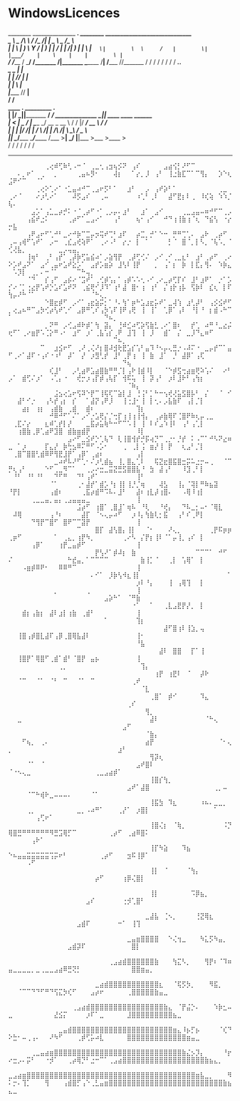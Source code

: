 # WindowsLicences

________  _______________   _______________.____    ________ _____________________________   
\______ \ \_   _____/\   \ /   /\_   _____/|    |   \_____  \\______   \_   _____/\______ \  
 |    |  \ |    __)_  \   Y   /  |    __)_ |    |    /   |   \|     ___/|    __)_  |    |  \ 
 |    `   \|        \  \     /   |        \|    |___/    |    \    |    |        \ |    `   \
/_______  /_______  /   \___/   /_______  /|_______ \_______  /____|   /_______  //_______  /
        \/        \/                    \/         \/       \/                 \/         \/ 
                           _______________.___.                                              
                           \______   \__  |   |                                              
                            |    |  _//   |   |                                              
                            |    |   \\____   |                                              
                            |______  // ______|                                              
                                   \/ \/                                                     
 ____  __.__              _________                  .__                                     
|    |/ _|__|_________ __/   _____/ ______________  _|__| ____  ____   ______                
|      < |  \___   /  |  \_____  \_/ __ \_  __ \  \/ /  |/ ___\/ __ \ /  ___/                
|    |  \|  |/    /|  |  /        \  ___/|  | \/\   /|  \  \__\  ___/ \___ \                 
|____|__ \__/_____ \____/_______  /\___  >__|    \_/ |__|\___  >___  >____  >                
        \/        \/            \/     \/                    \/    \/     \/                 

-------------------------------------------------------------------------------------------------------------------------------------------------------------------------------------------------------------------------------

⠀⠀⠀⠀⠀⠀⠀⠀⢀⢔⠾⢋⠷⢃⠠⠒⠈⠀⢀⣀⢂⢠⣲⢦⡪⠝⠀⢠⠎⠀⠀⠀⠀⠀⣠⣴⢪⡃⠜⠋⠉⠀⠀⠀⠀⠀⠀⠀⠀⠀⠀⠄⡀⠖⠁⠀⢀⠀⠀⡀⠀⠀⠀⠀⢀⣤⠦⡻⠂⠀⠀⠀⢼⡆⠀⠀⠁⡔⡀⡸⠀⢠⠃⠀⢸⣐⣷⣏⠉⠁⠉⢻⡄⠀⠀⡱⠑⢆⣨⠟⠊⠉⠀⠀⠈⠁⠀⠀⠀⠀⠀⠀⠀⠀⠀⠀⠀⠀⠀⠀⠀⠀⠀⠀⠀⠀⠀⠀
⠀⠀⠀⠀⠀⠀⢀⢔⠕⢁⠔⠁⠐⣁⣤⠴⠚⠉⢀⣠⠖⡫⠃⠁⠀⠀⣰⠃⠀⠀⡠⠀⢠⠞⡵⠃⠁⠀⠀⠀⠀⠀⠀⠀⠀⠀⢀⣀⠀⢀⠔⠈⠀⠀⠀⠔⡰⢃⠔⠁⠀⠀⠀⠼⡫⣠⠎⠀⠀⢀⠤⠀⠀⠀⠀⠀⠀⠰⢁⠃⢀⠇⠀⠀⣼⠋⣟⡆⠇⢀⠀⠸⢎⢵⠀⠱⠱⡈⢧⠄⠀⠀⠀⠀⠀⠀⠀⠀⠀⠀⠀⠀⠀⠀⠀⠀⠀⠀⠀⠀⠀⠀⠀⠀⠀⠀⠀⠀
⠀⠀⠀⠀⠀⣠⡡⠁⢠⣁⣀⡴⡚⠅⠐⠈⢀⡴⠋⠐⠁⢀⡠⡤⠄⣰⠃⠀⠀⣰⠁⠀⣠⠊⠀⠀⠀⠀⢀⣀⣠⣤⠤⠶⠚⠋⠉⢀⡠⠀⠀⠀⠀⢠⣮⠞⣐⠅⠀⠀⠀⠀⢀⡴⠋⠁⣀⣠⠔⠁⠀⠀⢠⠃⠀⠀⠀⢦⠂⢠⠊⠀⠀⠚⠙⢰⢸⣷⢰⠈⢆⠀⠙⣮⢣⠀⠐⡔⡒⣧⠀⠀⠀⠀⠀⠀⠀⠀⠀⠀⠀⠀⠀⠀⠀⠀⠀⠀⠀⠀⠀⠀⠀⠀⠀⠀⠀⠀
⠀⠀⠀⠀⢠⠟⣠⠖⠋⢁⠚⠃⣀⠔⠚⡷⠉⣉⡤⡲⢭⠞⢉⠃⣰⠏⠀⠀⡴⣉⡀⡚⠁⠑⠒⠀⡛⠛⢉⢁⠄⠀⣠⠗⠀⢀⡴⠋⠀⢀⠤⢠⢾⠋⢡⠞⠁⠀⡠⠒⠀⢀⣎⣠⢞⢵⠟⠁⠀⢀⠔⠠⠃⠀⡔⡐⠀⡇⠀⠁⠀⠀⠀⠀⡃⠈⠀⣿⠈⡀⡇⠣⡀⠈⢧⠡⡀⠈⢊⢜⣧⡀⠀⠀⠀⠀⠀⠀⠀⣀⡠⢤⣤⡀⠀⠀⠀⠀⠀⠀⠀⠀⠀⠀⠀⠀⠀⠀
⠀⠀⠀⠀⢸⢶⠃⠀⢀⠃⢠⡞⠁⢀⡼⡷⢋⣥⣮⠴⠁⡠⣵⢻⡟⠀⢀⡼⢋⢊⠌⠀⡠⠊⢀⠊⢀⣀⣆⠃⠀⣰⠃⢀⡴⠋⠀⢀⠔⠕⡡⠞⣠⠝⠁⠀⣠⠊⢀⣤⠖⣡⠞⣕⡡⠁⠀⣠⡞⡡⣶⡵⠀⣸⢣⠇⢸⡟⠀⠀⠀⡀⠀⢠⠁⡆⠀⡷⠀⡇⣏⡄⢻⠄⠀⠱⡷⣄⠀⠡⡹⡇⠀⢀⡀⠄⠒⠈⠁⠀⠀⠀⠀⠉⠓⢤⡀⠀⠀⠀⠀⠀⠀⠀⠀⠀⠀⠀
⠀⠀⠀⠀⠈⠙⠀⠀⡎⢠⠋⠀⣠⡮⠔⠈⣩⠞⠁⢀⢊⡾⢡⡄⠁⢠⡾⠡⠡⢂⠠⠊⢀⠔⣀⡴⢋⡏⠎⠀⣸⠃⣰⠟⠁⠀⡐⠁⡡⡊⠔⠈⡁⢐⣔⡟⢡⠞⡑⣡⠎⣡⠞⠝⠀⢀⣮⢟⠊⡸⠹⠁⢰⠃⣼⠀⣿⠂⢰⠀⢰⠃⠀⡌⢰⡗⢰⡧⠀⢫⡷⠇⠀⣎⢆⠀⡇⠏⢳⡤⠜⠓⠈⠁⠀⠀⠀⠀⠀⠀⠀⠀⠀⠀⠀⠀⠈⠓⢄⡀⠀⠀⠀⠀⠀⠀⠀⠀
⠀⠀⠀⠀⠀⠀⠀⠀⠑⣿⣖⡾⠋⠀⡠⠊⠁⢠⣖⣵⡭⡂⠁⠘⠄⢳⠁⡶⠓⣡⣰⣖⡥⠞⠁⣀⢼⢱⠀⣰⢃⡼⠃⠀⢠⡪⣪⠞⠋⡀⢔⣠⠦⠛⠉⣠⡳⢊⡴⢣⠞⢁⠊⠀⣠⡿⠛⢁⠎⢠⡳⢡⠏⢸⠟⢠⢟⠀⢸⠀⢸⠁⠀⢁⡿⠁⢠⠇⠀⠘⡇⠘⠀⡆⣾⠠⠓⠉⠁⠀⠀⠀⠀⠀⠀⠀⠀⠀⠀⠀⠀⠀⠀⠀⠀⠀⠀⠀⠀⠙⠦⡀⠀⠀⠀⠀⠀⠀
⠀⠀⠀⠀⠀⠀⠀⠀⡀⠝⠛⠀⡠⢊⣠⠾⠗⡾⠁⢳⠀⣽⡄⠀⢘⠾⣊⠴⢋⡵⢫⣷⣃⢀⠔⠁⣿⠆⠀⠀⡞⢁⠀⠴⠛⠘⣀⣔⡬⢖⠋⠁⢀⠔⣶⡟⠡⢈⡕⠛⠠⠂⠀⣰⠋⠀⡰⠁⢀⣧⢡⡎⢀⠟⠀⣸⢹⠀⢸⠀⡸⠀⠀⣾⠁⠀⡌⠀⣀⡸⠙⣄⠶⠋⠀⠀⠀⠀⠀⠀⠀⠀⠀⠀⠀⠀⠀⠀⠀⠀⠀⠀⠀⠀⠀⠀⠀⠀⠀⠀⠀⠉⠦⡀⠀⠀⠀⠀
⠀⠀⠀⠀⠀⠀⠀⠉⠀⠀⣰⣪⠖⠋⠀⢀⠜⢀⢌⠜⡆⣿⠼⣺⢗⣟⣡⡎⢡⠃⣤⠹⠘⠢⡤⢄⣛⡐⠠⠼⠍⠐⠀⣀⡤⡞⠉⠁⣤⠋⢀⠔⠁⣼⠏⠐⢠⠎⠐⠰⠃⠀⡼⠁⠀⡜⠀⡰⣻⢃⡞⠀⣸⠃⢀⡟⢰⠀⢸⠀⣷⠀⣸⠁⠀⡘⠀⣼⡿⠁⢠⢏⠀⠀⠀⠀⠀⠀⠀⠀⠀⠀⠀⠀⠀⠀⠀⠀⠀⠀⠀⠀⠀⠀⠀⠀⠀⠀⠀⠀⠀⠀⠀⠙⢦⠀⠀⠀
⠀⠀⠀⠀⠀⠀⠀⠀⠀⢎⣸⠃⠀⠀⡠⢃⣴⠟⣡⣴⣿⣷⠛⠛⡈⡇⢠⠗⢸⣾⠸⡇⠀⠀⠈⠑⡾⣫⢒⣴⣶⢟⠵⢡⠌⠀⠀⠔⠃⡠⠁⠀⣾⢋⠌⡰⠁⠀⠠⢁⡄⠐⠀⠀⢞⡒⡰⢠⡏⡾⢠⢧⡏⠀⢺⠯⢥⠀⢸⠀⡽⢠⠃⠀⡰⠇⣸⠗⠃⢠⢳⡆⠀⠀⠀⠀⠀⠀⠀⠀⠀⠀⠀⠀⠀⠀⠀⠀⠀⠀⠀⠀⠀⠀⠀⠀⠀⠀⠀⠀⠀⠀⠀⠀⠈⠷⡄⠀
⠀⠀⠀⠀⠀⠀⠀⠀⠀⠀⣨⣢⢔⣡⠖⢫⠽⠑⡟⠉⢸⢯⢏⠉⣵⡇⣸⠀⢘⢨⠃⡁⠓⠒⢢⢞⢜⣥⣫⣿⡧⠃⠀⡌⠀⠀⠈⠀⠊⠀⠀⣼⠃⠊⡐⠀⠀⢠⠣⡞⢠⡆⠀⡎⠀⠀⠁⣼⡝⢠⠟⡸⠀⠀⢸⢐⣸⠂⢸⠀⡇⢂⠄⡠⣧⣷⠏⠀⢠⡇⡈⡇⠀⠀⠀⠀⠀⠀⠀⠀⠀⣴⡆⠀⢰⡆⠀⢠⣾⣷⠀⢀⣾⠀⠀⣾⠆⠀⠀⠀⠀⠀⠀⠀⠀⠀⢹⡆
⠀⠀⠀⠀⠀⠀⠀⠀⠀⠚⠿⠚⠋⠁⠌⠁⡠⠊⡐⣡⢟⡌⡈⢒⡏⢰⢸⢰⢸⢺⡄⠀⢀⡴⣷⢿⠏⢈⣿⠟⠷⢆⡤⢀⣀⠀⠀⠀⠀⠀⢀⣏⠌⡔⠀⠀⠀⣆⠾⢁⡞⡇⡜⠀⠀⠀⣀⣯⡴⣥⢷⠓⠒⠋⠉⠡⢸⠀⢸⠀⠇⠎⣠⠱⢸⠇⠀⢠⠃⢠⢁⡇⠀⠀⠀⠀⠀⠀⠀⠀⢰⣿⣷⢀⡿⢁⣴⠟⣹⣿⠀⣾⣷⣶⣾⡟⠀⠀⠀⠀⠀⠀⠀⠀⠀⠀⠸⡇
⠀⠀⠀⠀⠀⠀⠀⠀⠀⠀⠀⠀⠀⣠⠔⠋⣀⣪⠞⡑⢁⢧⠙⠀⢇⢸⣿⢺⡞⡚⡯⢴⡙⠉⢀⡐⠂⡘⡞⠀⠅⠠⠉⠁⠚⠣⠝⣔⠶⣀⠀⠁⡰⠀⠀⠀⠀⡏⣄⡜⠀⡷⢓⣢⠿⠍⠛⠋⠠⡡⠂⠀⠀⠀⢀⠀⢀⡇⢨⠀⣶⡜⢸⠀⡟⠀⠀⢆⣠⠃⡈⡇⠀⠀⠀⠀⠀⠀⠀⢀⣿⠉⣿⣿⢃⣾⠿⠟⢻⣟⣸⡟⠁⢠⡿⠁⢀⣴⠆⠀⠀⠀⠀⠀⠀⠀⢠⡇
⠀⠀⠀⠀⠀⠀⠀⠀⠀⠀⣀⠴⠞⠧⠜⠋⢁⠂⠌⡰⢃⣾⣦⠀⢸⡀⣿⣄⢁⠇⠀⠀⢯⣝⣖⣿⣯⣿⣒⡭⠥⣐⡒⠤⢀⠀⠀⠈⠉⡛⢆⢠⠃⠀⠀⠀⠀⠑⠋⢀⣀⠻⠉⠁⠀⠀⢀⡠⠔⣒⣀⣭⣝⣛⣫⣿⣿⣧⠘⠀⣳⠀⣼⢠⠃⠀⠀⠸⣹⢀⠃⡇⠀⠀⠀⠀⠀⠀⠀⠘⠃⠀⠘⠃⠘⠃⠀⠀⠙⠋⠛⠀⠀⠙⠃⢠⠞⠁⠀⠀⠀⠀⠀⠀⠀⠀⢸⠃
⠀⠀⠀⠀⠀⠀⠀⠀⠀⠈⠁⠀⠀⠀⠀⢀⠂⣼⡞⠁⣾⡡⠘⡆⢸⡇⢸⡘⡈⢶⠀⠀⠀⢼⣣⠀⠀⢸⡄⠈⢽⡇⠛⠷⣦⣽⠀⠀⠀⠘⡟⡇⠀⠀⠀⠀⠀⠀⢠⣾⠆⠀⠀⠀⠀⢀⣯⡴⣾⠛⠩⠧⠄⣸⠃⠀⠀⣼⠆⢰⣇⡼⢰⣿⠄⠀⠀⠠⢿⠸⢰⡇⠀⠀⠀⠀⠀⠀⠀⠀⠀⠀⠀⢀⣀⣀⣤⡀⣤⡄⢀⣠⣤⣤⣤⣀⠀⠀⠀⠀⠀⠀⠀⠀⠀⠀⢸⠀
⠀⠀⠀⠀⠀⠀⠀⠀⠀⠀⠀⠀⠀⠀⠀⣨⡴⠋⠀⢰⣿⠁⢀⣿⣸⠁⢶⠧⠀⠘⢇⠀⠀⠘⢞⡄⠀⠀⠙⠧⣀⡂⠤⠂⠈⢿⣇⠀⠀⠀⠼⢿⠀⠀⠀⠀⠀⠀⢠⠘⠆⠀⠀⠀⠀⣼⡏⠀⠈⠢⢄⡤⠴⠋⠀⠀⡰⠸⡄⢳⣷⢇⡂⣯⠀⠀⢠⠃⠎⢀⠟⡇⠀⠀⠀⠀⠀⠀⠀⠀⠀⠀⠀⠙⢻⡟⠉⣿⠋⠀⣿⠟⠉⠉⣽⡟⠀⠀⠀⠀⠀⠀⠀⠀⠀⠀⢸⠀
⠀⠀⠀⠀⠀⠀⠀⠀⠀⠀⠀⠀⠀⠀⠀⠉⠀⠀⠀⣿⡏⠀⣼⢣⣿⡄⢸⡇⠀⠀⠈⠂⠀⠀⠀⠜⢄⡀⠀⠀⠀⠀⠀⠀⢀⡟⠯⡶⡶⢀⡶⠋⠀⠀⠀⠀⠀⠀⠀⠁⠀⢀⣄⡀⢰⡟⠳⡀⠀⠀⠀⠀⠀⠀⢀⠔⠣⠀⡌⡟⡆⢸⠇⠈⠁⡤⢸⡀⢠⠎⠀⡇⠀⠀⠀⠀⠀⠀⠀⠀⠀⠀⠀⢠⡿⠁⠀⠀⠀⢰⡟⣀⣤⡾⠋⠀⠀⠀⠀⠀⠀⠀⠀⠀⠀⠀⢸⠀
⠀⠀⠀⠀⠀⠀⠀⠀⠀⠀⠀⠀⠀⠀⠀⠀⠀⠀⠀⡟⢣⠜⠁⡾⠼⡆⠀⣷⠀⠀⠀⠀⠀⠀⠀⠀⠀⠀⠀⠀⠀⠉⠉⠉⠁⠀⠚⠋⠀⠌⠀⠀⠀⠀⠀⠀⠀⠀⠀⠀⠀⠀⠓⣞⣤⡀⠁⠉⠉⠉⠉⠀⠀⠀⠀⠀⠀⠀⣷⢸⡁⠈⠀⠀⢀⡇⠀⢡⢿⠁⠀⡇⠀⠀⠀⠀⠀⠀⠀⠀⠀⠠⣶⡾⠿⠟⠂⠀⠀⠿⠿⠛⠉⠀⠀⠀⠀⠀⠀⠀⠀⠀⠀⠀⠀⠀⢸⠀
⠀⠀⠀⠀⠀⠀⠀⠀⠀⠀⠀⠀⠀⠀⠀⠀⠀⠀⠄⠊⠁⠀⡸⡷⢣⠺⣆⢸⡇⠀⠀⠀⠀⠀⠀⠀⠀⠀⠀⠀⠀⠀⠀⠀⠀⠀⠀⠀⠁⠀⠀⠀⠀⠀⠀⠀⠀⠀⠀⠀⠀⠀⠀⠀⠀⠀⠀⠀⠀⠀⠀⠀⠀⠀⠀⠀⠀⡰⠇⠘⡄⠀⠀⠀⢸⠀⢠⢿⢹⠀⠀⡇⠀⠀⠀⠀⠀⠀⠀⠀⠀⠀⠀⠀⠀⠀⠀⠀⡀⠀⠀⠀⠀⠀⠀⢀⠀⠀⠀⠀⠀⠀⠀⠀⠀⠀⢸⠀
⠀⠀⠀⠀⠀⠀⠀⠀⠀⠀⠀⠀⠀⠀⠀⠀⠀⠀⠀⠀⠀⣠⡵⠓⠁⠀⠈⠛⣷⠀⠀⠀⠀⠀⠀⠀⠀⠀⠀⠀⠀⠀⠀⠀⠀⠀⠀⠀⠀⠀⠀⠀⠀⠀⠀⠀⠀⠀⠀⠀⠀⠀⠀⠀⠀⠀⠀⠀⠀⠀⠀⠀⠀⠀⠀⠀⠐⠁⠀⠀⠁⠀⠀⢀⣇⣠⣟⡟⡜⡀⠀⡇⠀⠀⠀⠀⠀⠀⠀⠀⠀⣾⡆⢠⣷⡆⠀⣼⠇⣰⡇⢰⣷⠀⢀⣾⠃⠀⠀⠀⠀⠀⠀⠀⠀⠀⢸⠀
⠀⠀⠀⠀⠀⠀⠀⠀⠀⠀⠀⠀⠀⠀⠀⠀⠀⠀⠀⠀⠀⠁⠀⠀⠀⠀⠀⠀⢹⡆⠀⠀⠀⠀⠀⠀⠀⠀⠀⠀⠀⠀⠀⠀⠀⠀⠀⠀⠀⠀⠀⠀⠀⠀⠀⠀⠀⠀⠀⠀⠀⠀⠀⠀⠀⠀⠀⠀⠀⠀⠀⠀⠀⠀⠀⠀⠀⠀⠀⠀⠀⠀⠀⣼⠋⣿⢰⠇⢸⣱⡀⢤⠀⠀⠀⠀⠀⠀⠀⠀⢸⣿⢠⡾⣿⣇⣼⠏⢠⡿⢀⣿⢿⣧⣼⠇⠀⠀⠀⠀⠀⠀⠀⠀⠀⠀⢸⠂
⠀⠀⠀⠀⠀⠀⠀⠀⠀⠀⠀⠀⠀⠀⠀⠀⠀⠀⠀⠀⠀⠀⠀⠀⠀⠀⠀⠀⠘⣧⠀⠀⠀⠀⠀⠀⠀⠀⠀⠀⠀⠀⠀⠀⠀⠀⠀⠀⠀⠀⠀⠀⠀⠀⠀⠀⠀⠀⠀⠀⠀⠀⠀⠀⠀⠀⠀⠀⠀⠀⠀⠀⠀⠀⠀⠀⠀⠀⠀⠀⠀⠀⣼⠇⠀⣿⣿⠀⠀⡏⠁⢸⠀⠀⠀⠀⠀⠀⠀⠀⢸⣿⡟⠁⢿⣿⠋⢀⣾⠁⣾⠃⠈⣿⡟⠀⣤⡦⠀⠀⠀⠀⠀⠀⠀⠀⢸⠀
⠀⠀⠀⠀⠀⠀⠀⠀⠀⠀⠀⢀⡀⠀⠀⠀⠀⠀⠀⠀⠀⠀⠀⠀⠀⠀⠀⠀⠀⢹⡄⠀⠀⠀⠀⠀⠀⠀⠀⠀⠀⠀⠀⠀⠀⠀⠀⠀⠀⠀⠀⠀⠀⠀⠀⠀⠀⠀⠀⠀⠀⠀⠀⠀⠀⠀⠀⠀⠀⠀⠀⠀⠀⠀⠀⠀⠀⠀⠀⠀⠀⢰⡟⠀⢰⣟⠇⠀⠈⠀⠀⡼⠗⠀⠀⠀⠀⠀⠀⠀⠈⠉⠀⠀⠈⠁⠀⠈⠃⠀⠉⠀⠀⠈⠁⠀⠉⠀⠀⠀⠀⠀⠀⠀⠀⢀⠞⠀
⠀⠀⠀⠀⠀⠀⠀⠀⠀⠀⠀⠀⠀⠀⠀⠀⠀⠀⠀⠀⠀⠀⠀⠀⠀⠀⠀⠀⠀⠈⣇⠀⠀⠀⠀⠀⠀⠀⠀⠀⠀⠀⠀⠀⠀⠀⠀⠀⠀⠀⠀⠀⠀⠀⠀⠀⠀⠀⠀⠀⠀⠀⠀⠀⠀⠀⠀⠀⠀⠀⠀⠀⠀⠀⠀⠀⠀⠀⠀⠀⢀⣿⠁⠀⡾⠊⠀⠀⠀⠀⠀⠹⣄⠀⠀⠀⠀⠀⠀⠀⠀⠀⠀⠀⠀⠀⠀⠀⠀⠀⠀⠀⠀⠀⠀⠀⠀⠀⠀⠀⠀⠀⠀⠀⢀⠎⠀⠀
⠀⠀⠀⠀⠀⠀⠀⠀⠀⠀⠀⠀⠀⠀⠀⠀⠀⠀⠀⠀⠀⠀⠀⠀⠀⠀⠀⠀⠀⠀⢻⡀⠀⠀⠀⠀⠀⠀⠀⠀⠀⠀⠀⠀⠀⠀⠀⠀⠀⠀⠀⣀⠀⠀⠀⠀⠀⠀⠀⠀⠀⠀⠀⠀⠀⠀⠀⠀⠀⠀⠀⠀⠀⠀⠀⠀⠀⠀⠀⠀⣼⠇⠀⠀⠀⠀⠀⠀⠀⠀⠀⠀⠈⠓⢄⠀⠀⠀⠀⠀⠀⠀⠀⠀⠀⠀⠀⠀⠀⠀⠀⠀⠀⠀⠀⠀⠀⠀⠀⠀⠀⠀⠀⣠⠋⠀⠀⠀
⠀⠀⠀⠀⠀⠀⠀⠀⠀⠀⠀⠀⠀⠀⠀⠀⠀⠀⠀⠀⠀⠀⠀⠀⠀⠀⠀⠀⠀⠀⠈⣷⡄⠀⠀⠀⠀⠀⠀⠀⠀⠀⠀⠀⠀⠀⠀⠀⠀⠀⠀⠀⠋⢦⡀⠀⢀⠄⠀⠀⠀⠀⠀⠀⠀⠀⠀⠀⠀⠀⠀⠀⠀⠀⠀⠀⠀⠀⠀⣴⡟⠀⠀⠀⠀⠀⠀⠀⠀⠀⠀⠀⠀⠀⠀⠈⠂⢄⡀⠀⠀⠀⠀⠀⠀⠀⠀⠀⠀⠀⠀⠀⠀⠀⠀⠀⠀⠀⠀⠀⠀⠀⣰⠃⠀⠀⠀⠀
⠀⠀⠀⠀⠀⠀⠀⠀⠀⠀⠀⠀⠀⠀⠀⠀⠀⠀⠀⠀⠀⠀⠀⠀⠀⠀⠀⠀⠀⠀⠀⢻⡽⢆⠀⠀⠀⠀⠀⠀⠀⠀⠀⠀⠀⠀⠀⠀⠀⠀⠀⠀⠀⠈⠁⠀⠈⠀⠀⠀⠀⠀⠀⠀⠀⠀⠀⠀⠀⠀⠀⠀⠀⠀⠀⠀⠀⣠⠞⣿⠇⠀⠀⠀⠀⠀⠀⠀⠀⠀⠀⠀⠀⠀⠀⠀⠀⠀⠈⠐⠢⢄⣀⠀⠀⠀⠀⠀⠀⠀⠀⠀⠀⠀⠀⠀⠀⢀⣀⣠⣴⡾⠁⠀⠀⠀⠀⠀
⠀⠀⠀⠀⠀⠀⠀⠀⠀⠀⠀⠀⠀⠀⠀⠀⠀⠀⠀⠀⠀⠀⠀⠀⠀⠀⠀⠀⠀⠀⠀⢸⣿⡎⢳⡀⠀⠀⠀⠀⠀⠀⠀⠀⠀⠀⠀⠀⠀⠀⠀⠀⠀⠀⠀⠀⠀⠀⠀⠀⠀⠀⠀⠀⠀⠀⠀⠀⠀⠀⠀⠀⠀⠀⠀⣠⠞⠁⣼⣿⠀⠀⠀⠀⠀⠀⠀⠀⠀⠀⠀⠀⠀⠀⢀⡀⠤⠀⠀⠀⠀⠀⠈⠉⠓⢾⠗⣀⠤⠤⠤⠄⠀⠀⠀⠀⠈⠁⠀⠀⠀⠀⠀⠀⠀⠀⠀⠀
⠀⠀⠀⠀⠀⠀⠀⠀⠀⠀⠀⠀⠀⠀⠀⠀⠀⠀⠀⠀⠀⠀⠀⠀⠀⠀⠀⠀⠀⠀⠀⢸⣯⣳⠀⠹⣆⠀⠀⠀⠀⠀⠰⠦⠄⣀⣀⡀⠀⠀⠀⠀⠀⢀⡀⠀⠀⠀⠀⠀⠀⠀⠀⠀⣀⡀⠠⠴⠛⠁⠀⠀⠀⢀⡜⠁⠀⡰⣿⡇⠀⠀⠀⠀⠀⠀⠀⠀⠀⠀⠀⠀⠀⠀⠁⠀⠀⠀⠀⠀⠀⠀⠀⠀⢠⢋⠖⠁⠀⠀⠀⠀⠀⠀⠀⠀⠀⠀⠀⠀⠀⠀⠀⠀⠀⠀⠀⠀
⠀⠀⠀⠀⠀⠀⠀⠀⠀⠀⠀⠀⠀⠀⠀⠀⠀⠀⠀⠀⠀⠀⠀⠀⠀⠀⠀⠀⠀⠀⠀⢸⣿⢌⡆⠀⠈⢷⡀⠀⠀⠀⠀⠀⠀⠀⠀⠨⡙⢿⣿⣛⠛⠛⠛⠛⠛⠛⠻⣛⣩⢿⡋⠉⠀⠀⠀⠀⠀⠀⠀⢀⡴⠋⠀⢀⣴⠿⣿⠅⠀⠀⠀⠀⠀⠀⠀⠀⠀⠀⠀⠀⠀⠀⠀⠀⠀⠀⠀⠀⠀⠀⠀⢠⠗⠁⠀⠀⠀⠀⠀⠀⠀⠀⠀⠀⠀⠀⠀⠀⠀⠀⠀⠀⠀⠀⠀⠀
⠀⠀⠀⠀⠀⠀⠀⠀⠀⠀⠀⠀⠀⠀⠀⠀⠀⠀⠀⠀⠀⠀⠀⠀⠀⠀⠀⠀⠀⠀⠀⢸⡏⠳⣵⠀⠀⠀⠹⣦⠀⠀⠀⠀⠀⠀⠀⠀⠀⠑⠦⣤⣤⣭⣭⣭⣭⣭⢩⡭⠖⠃⠀⠀⠀⠀⠀⠀⠀⢀⡴⠋⠀⠀⠀⣲⠯⢸⡿⠁⠀⠀⠀⠀⠀⠀⠀⠀⠀⠀⠀⠀⠀⠀⠀⠀⠀⠀⠀⠀⠀⠀⠠⠋⠀⠀⠀⠀⠀⠀⠀⠀⠀⠀⠀⠀⠀⠀⠀⠀⠀⠀⠀⠀⠀⠀⠀⠀
⠀⠀⠀⠀⠀⠀⠀⠀⠀⠀⠀⠀⠀⠀⠀⠀⠀⠀⠀⠀⠀⠀⠀⠀⠀⠀⠀⠀⠀⠀⠀⢸⡇⠀⠈⠀⠀⠀⠀⠈⢳⡄⠀⠀⠀⠀⠀⠀⠀⠀⠀⠀⠀⠀⠀⠀⠀⠀⠀⠀⠀⠀⠀⠀⠀⠀⠀⠀⡴⠋⠀⠀⠀⠀⢰⡿⢌⣿⡇⠀⠀⠀⠀⠀⠀⠀⠀⠀⠀⠀⠀⠀⠀⠀⠀⠀⠀⠀⠀⠀⠀⠀⠀⠀⠀⠀⠀⠀⠀⠀⠀⠀⠀⠀⠀⠀⠀⠀⠀⠀⠀⠀⠀⠀⠀⠀⠀⠀
⠀⠀⠀⠀⠀⠀⠀⠀⠀⠀⠀⠀⠀⠀⠀⠀⠀⠀⠀⠀⠀⠀⠀⠀⠀⠀⠀⠀⠀⠀⠀⢸⡇⠀⠀⠀⠀⠀⠀⠀⠩⡿⣦⡀⠀⠀⠀⠀⠀⠀⠀⠀⠀⠀⠀⠀⠀⠀⠀⠀⠀⠀⠀⠀⠀⠀⣠⠎⠀⠀⠀⠀⠀⠀⢐⡺⢁⣿⠃⠀⠀⠀⠀⠀⠀⠀⠀⠀⠀⠀⠀⠀⠀⠀⠀⠀⠀⠀⠀⠀⠀⠀⠀⠀⠀⠀⠀⠀⠀⠀⠀⠀⠀⠀⠀⠀⠀⠀⠀⠀⠀⠀⠀⠀⠀⠀⠀⠀
⠀⠀⠀⠀⠀⠀⠀⠀⠀⠀⠀⠀⠀⠀⠀⠀⠀⠀⠀⠀⠀⠀⠀⠀⠀⠀⠀⠀⠀⠀⣀⣼⣧⠀⢈⠢⡀⠀⠀⠀⠀⢘⣝⢿⣆⠀⠀⠀⠀⠀⠀⠀⠀⠀⠀⠀⠀⠀⠀⠀⠀⠀⠀⠀⣠⣾⠏⠀⠀⠀⠀⠀⠀⠒⠁⠀⢸⢹⠀⠀⠀⠀⠀⠀⠀⠀⠀⠀⠀⠀⠀⠀⠀⠀⠀⠀⠀⠀⠀⠀⠀⠀⠀⠀⠀⠀⠀⠀⠀⠀⠀⠀⠀⠀⠀⠀⠀⠀⠀⠀⠀⠀⠀⠀⠀⠀⠀⠀
⠀⠀⠀⠀⠀⠀⠀⠀⠀⠀⠀⠀⠀⠀⠀⠀⠀⠀⠀⠀⠀⠀⠀⠀⠀⠀⣀⣤⣶⣿⣿⣿⣿⠀⠀⠑⢌⢲⣀⠀⠀⠀⠳⣅⡫⠳⣤⡀⠀⠀⠀⠀⠀⠀⠀⠀⠀⠀⠀⠀⠀⠀⣠⣾⡽⠏⠀⠀⠀⠀⠀⠀⠀⠀⠀⠀⣿⡇⠀⠀⠀⠀⠀⠀⠀⠀⠀⠀⠀⠀⠀⠀⠀⠀⠀⠀⠀⠀⠀⠀⠀⠀⠀⠀⠀⠀⠀⠀⠀⠀⠀⠀⠀⠀⠀⠀⠀⠀⠀⠀⠀⠀⠀⠀⠀⠀⠀⠀
⠀⠀⠀⠀⠀⠀⠀⠀⠀⠀⠀⠀⠀⠀⠀⠀⠀⠀⠀⠀⠀⠀⢀⣠⣴⣾⣿⣿⣿⣿⣿⣿⣷⠀⠀⠀⢳⣍⠣⡀⠀⠀⠀⢻⡟⠆⠈⠹⠶⣤⣀⣀⣀⣀⡀⣀⢀⣀⣀⣠⣴⠿⣛⢝⡃⠀⠀⠀⠀⠀⠀⠀⠀⠀⠀⠀⣿⣿⣶⣤⡀⠀⠀⠀⠀⠀⠀⠀⠀⠀⠀⠀⠀⠀⠀⠀⠀⠀⠀⠀⠀⠀⠀⠀⠀⠀⠀⠀⠀⠀⠀⠀⠀⠀⠀⠀⠀⠀⠀⠀⠀⠀⠀⠀⠀⠀⠀⠀
⠀⠀⠀⠀⠀⠀⠀⠀⠀⠀⠀⠀⠀⠀⠀⠀⠀⠀⠀⣀⣴⣾⣿⣿⣿⣿⣿⣿⣿⣿⣿⣿⣿⣆⠀⠀⠈⢯⡫⡳⡀⠀⠀⠀⠻⣯⡀⠀⠀⠀⠀⠈⠉⠉⠙⠙⠋⠛⠙⢫⣍⡳⢎⠋⠀⠀⠀⣠⡴⠖⠀⠀⠀⠀⠀⢀⣿⣿⣿⣿⣿⣷⣤⣀⠀⠀⠀⠀⠀⠀⠀⠀⠀⠀⠀⠀⠀⠀⠀⠀⠀⠀⠀⠀⠀⠀⠀⠀⠀⠀⠀⠀⠀⠀⠀⠀⠀⠀⠀⠀⠀⠀⠀⠀⠀⠀⠀⠀
⠀⠀⠀⠀⠀⠀⠀⠀⠀⠀⠀⠀⠀⠀⢀⣠⣴⣾⣿⣿⣿⣿⣿⣿⣿⣿⣿⣿⣿⣿⣿⣿⣿⣿⣷⣄⠀⠈⡟⣬⡑⠄⠀⠀⠀⠱⡷⣂⠤⣀⠀⠀⠀⠀⠀⠀⠀⠀⠀⣜⣪⡍⠀⠀⠀⠀⡰⠏⠁⣀⠀⠀⠀⠀⠀⣸⣿⣿⣿⣿⣿⣿⣿⣿⣿⣦⣀⠀⠀⠀⠀⠀⠀⠀⠀⠀⠀⠀⠀⠀⠀⠀⠀⠀⠀⠀⠀⠀⠀⠀⠀⠀⠀⠀⠀⠀⠀⠀⠀⠀⠀⠀⠀⠀⠀⠀⠀⠀
⠀⠀⠀⠀⠀⠀⠀⠀⠀⠀⠀⣀⣤⣾⣿⣿⣿⣿⣿⣿⣿⣿⣿⣿⣿⣿⣿⣿⣿⣿⣿⣿⣿⣿⣿⣿⣶⣄⠸⡦⡋⡦⠀⠀⠀⠀⠈⢎⠙⠕⣓⠂⠤⢀⢠⠄⠀⠀⠜⠳⠋⠀⠀⠀⢀⡾⢋⡥⠴⣇⠀⠀⠀⠀⠀⣿⣿⣿⣿⣿⣿⣿⣿⣿⣿⣿⣿⣿⣶⣤⣀⠀⠀⠀⠀⠀⠀⠀⠀⠀⠀⠀⠀⠀⠀⠀⠀⠀⠀⠀⠀⠀⠀⠀⠀⠀⠀⠀⠀⠀⠀⠀⠀⠀⠀⠀⠀⠀
⠀⠀⠀⠀⠀⢀⣀⣤⣴⣶⣿⣿⣿⣿⣿⣿⣿⣿⣿⣿⣿⣿⣿⣿⣿⣿⣿⣿⣿⣿⣿⣿⣿⣿⣿⣿⣿⣿⣷⣌⡢⡹⡄⠀⠀⠀⠀⠘⡖⠔⣒⡠⠄⡭⠃⠀⠀⠐⡺⠁⠀⠀⢀⡴⢿⡙⠃⣐⠒⠉⠁⢀⣠⣴⣿⣿⣿⣿⣿⣿⣿⣿⣿⣿⣿⣿⣿⣿⣿⣿⣿⣿⣷⣦⣄⡀⠀⠀⠀⠀⠀⠀⠀⠀⠀⠀⠀⠀⠀⠀⠀⠀⠀⠀⠀⠀⠀⠀⠀⠀⠀⠀⠀⠀⠀⠀⠀⠀
⣀⣠⣴⣶⣿⣿⣿⣿⣿⣿⣿⣿⣿⣿⣿⣿⣿⣿⣿⣿⣿⣿⣿⣿⣿⣿⣿⣿⣿⣿⣿⣿⣿⣿⣿⣿⣿⣿⣿⣿⣿⣶⣧⣀⡀⠀⠀⠀⠻⠅⡒⠄⢹⡁⠀⠀⠀⢻⠀⠀⠀⢠⣾⣿⡋⢠⠑⢀⣃⣤⣶⣿⣿⣿⣿⣿⣿⣿⣿⣿⣿⣿⣿⣿⣿⣿⣿⣿⣿⣿⣿⣿⣿⣿⣿⣿⣷⣦⣄⣀⠀⠀⠀⠀⠀⠀⠀⠀⠀⠀⠀⠀⠀⠀⠀⠀⠀⠀⠀⠀⠀⠀⠀⠀⠀⠀⠀⠀

